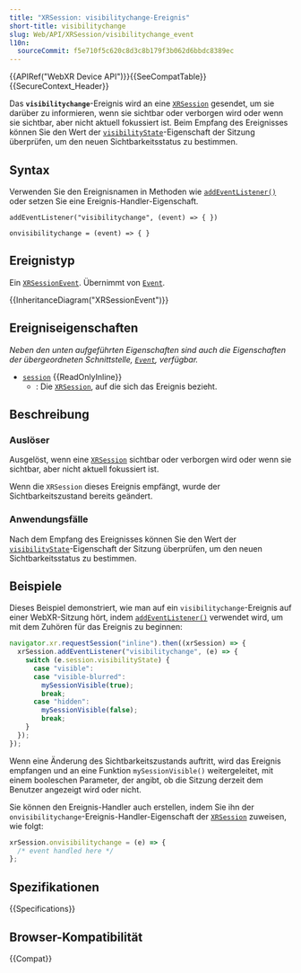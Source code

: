```yaml
---
title: "XRSession: visibilitychange-Ereignis"
short-title: visibilitychange
slug: Web/API/XRSession/visibilitychange_event
l10n:
  sourceCommit: f5e710f5c620c8d3c8b179f3b062d6bbdc8389ec
---
```


{{APIRef("WebXR Device API")}}{{SeeCompatTable}}{{SecureContext_Header}}

Das **`visibilitychange`**-Ereignis wird an eine [`XRSession`](/de/docs/Web/API/XRSession) gesendet, um sie darüber zu informieren, wenn sie sichtbar oder verborgen wird oder wenn sie sichtbar, aber nicht aktuell fokussiert ist. Beim Empfang des Ereignisses können Sie den Wert der [`visibilityState`](/de/docs/Web/API/XRSession/visibilityState)-Eigenschaft der Sitzung überprüfen, um den neuen Sichtbarkeitsstatus zu bestimmen.

## Syntax

Verwenden Sie den Ereignisnamen in Methoden wie [`addEventListener()`](/de/docs/Web/API/EventTarget/addEventListener) oder setzen Sie eine Ereignis-Handler-Eigenschaft.

```js-nolint
addEventListener("visibilitychange", (event) => { })

onvisibilitychange = (event) => { }
```

## Ereignistyp

Ein [`XRSessionEvent`](/de/docs/Web/API/XRSessionEvent). Übernimmt von [`Event`](/de/docs/Web/API/Event).

{{InheritanceDiagram("XRSessionEvent")}}

## Ereigniseigenschaften

_Neben den unten aufgeführten Eigenschaften sind auch die Eigenschaften der übergeordneten Schnittstelle, [`Event`](/de/docs/Web/API/Event), verfügbar._

- [`session`](/de/docs/Web/API/XRSessionEvent/session) {{ReadOnlyInline}}
  - : Die [`XRSession`](/de/docs/Web/API/XRSession), auf die sich das Ereignis bezieht.

## Beschreibung

### Auslöser

Ausgelöst, wenn eine [`XRSession`](/de/docs/Web/API/XRSession) sichtbar oder verborgen wird oder wenn sie sichtbar, aber nicht aktuell fokussiert ist.

Wenn die `XRSession` dieses Ereignis empfängt, wurde der Sichtbarkeitszustand bereits geändert.

### Anwendungsfälle

Nach dem Empfang des Ereignisses können Sie den Wert der [`visibilityState`](/de/docs/Web/API/XRSession/visibilityState)-Eigenschaft der Sitzung überprüfen, um den neuen Sichtbarkeitsstatus zu bestimmen.

## Beispiele

Dieses Beispiel demonstriert, wie man auf ein `visibilitychange`-Ereignis auf einer WebXR-Sitzung hört, indem [`addEventListener()`](/de/docs/Web/API/EventTarget/addEventListener) verwendet wird, um mit dem Zuhören für das Ereignis zu beginnen:

```js
navigator.xr.requestSession("inline").then((xrSession) => {
  xrSession.addEventListener("visibilitychange", (e) => {
    switch (e.session.visibilityState) {
      case "visible":
      case "visible-blurred":
        mySessionVisible(true);
        break;
      case "hidden":
        mySessionVisible(false);
        break;
    }
  });
});
```

Wenn eine Änderung des Sichtbarkeitszustands auftritt, wird das Ereignis empfangen und an eine Funktion `mySessionVisible()` weitergeleitet, mit einem booleschen Parameter, der angibt, ob die Sitzung derzeit dem Benutzer angezeigt wird oder nicht.

Sie können den Ereignis-Handler auch erstellen, indem Sie ihn der `onvisibilitychange`-Ereignis-Handler-Eigenschaft der [`XRSession`](/de/docs/Web/API/XRSession) zuweisen, wie folgt:

```js
xrSession.onvisibilitychange = (e) => {
  /* event handled here */
};
```

## Spezifikationen

{{Specifications}}

## Browser-Kompatibilität

{{Compat}}
